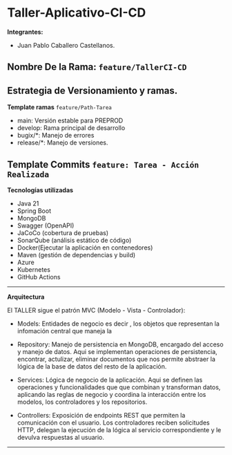 # Taller-Aplicativo-CI-CD

**Integrantes:**
- Juan Pablo Caballero Castellanos.


**Nombre De la Rama:**
`feature/TallerCI-CD`
---

## Estrategia de Versionamiento y ramas.

**Template ramas**
`feature/Path-Tarea`

- main: Versión estable para PREPROD
- develop: Rama principal de desarrollo
- bugix/*: Manejo de errores
- release/*: Manejo de versiones.

**Template Commits**
`feature: Tarea - Acción Realizada`
---

**Tecnologías utilizadas**
- Java 21
- Spring Boot
- MongoDB
- Swagger (OpenAPI)
- JaCoCo (cobertura de pruebas)
- SonarQube (análisis estático de código)
- Docker(Ejecutar la aplicación en contenedores)
- Maven (gestión de dependencias y build)
- Azure
- Kubernetes
- GitHub Actions
---

**Arquitectura**

El TALLER sigue el patrón MVC (Modelo - Vista - Controlador):

- Models: Entidades de negocio es decir , los objetos que representan la infomación central que maneja la 
- Repository: Manejo de persistencia en MongoDB, encargado del acceso y manejo de datos. Aqui se implementan operaciones de persistencia, encontrar, actulizar, eliminar documentos que nos permite abstraer la lógica de la base de datos del resto de la aplicación.

- Services: Lógica de negocio de la aplicación. Aqui se definen las operaciones y funcionalidades que que combinan y transforman datos, aplicando las reglas de negocio y coordina la interacción entre los modelos, los controladores y los repositorios.

- Controllers: Exposición de endpoints REST que permiten la comunicación con el usuario. Los controladores reciben solicitudes HTTP, delegan la ejecución de la lógica al servicio correspondiente y le devulva respuestas al usuario.
---